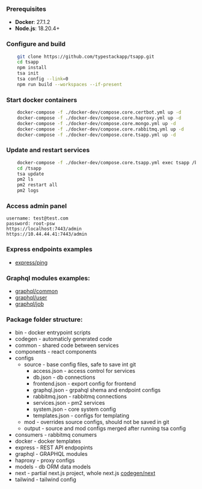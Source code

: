 ### Prerequisites

- **Docker**: 27.1.2
- **Node.js**: 18.20.4+


### Configure and build
```bash
    git clone https://github.com/typestackapp/tsapp.git
    cd tsapp
    npm install
    tsa init
    tsa config --link=0
    npm run build --workspaces --if-present
```

###  Start docker containers
```bash
    docker-compose -f ./docker-dev/compose.core.certbot.yml up -d
    docker-compose -f ./docker-dev/compose.core.haproxy.yml up -d
    docker-compose -f ./docker-dev/compose.core.mongo.yml up -d
    docker-compose -f ./docker-dev/compose.core.rabbitmq.yml up -d
    docker-compose -f ./docker-dev/compose.core.tsapp.yml up -d
```

### Update and restart services
```bash
    docker-compose -f ./docker-dev/compose.core.tsapp.yml exec tsapp /bin/bash
    cd /tsapp
    tsa update
    pm2 ls
    pm2 restart all
    pm2 logs
```

### Access admin panel
    username: test@test.com
    password: root-psw
    https://localhost:7443/admin
    https://10.44.44.41:7443/admin



### Express endpoints examples
- [express/ping](packages/core/express/v1.0/test/[ping].ts)

### Graphql modules examples:
- [graphql/common](packages/core/graphql/common)
- [graphql/user](packages/core/graphql/user)
- [graphql/job](packages/core/graphql/job)
    
### Package folder structure:
- bin - docker entrypoint scripts
- codegen - automaticly generated code
- common - shared code between services
- components - react components
- configs
    - source - base config files, safe to save int git
        - access.json - access control for services
        - db.json - db connections
        - frontend.json - export config for frontend
        - graphql.json - grpahql shema and endpoint configs
        - rabbitmq.json - rabbitmq connections
        - services.json - pm2 services
        - system.json - core system config
        - templates.json - configs for templating
    - mod - overrides source configs, should not be saved in git
    - output - source and mod configs merged after running tsa config
- consumers - rabbitmq conumers
- docker - docker templates
- express - REST API endpopints
- graphql - GRAPHQL modules
- haproxy - proxy configs
- models - db ORM data models
- next - partial next.js project, whole next.js [codegen/next](packages/core/codegen/next)
- tailwind - tailwind config